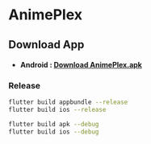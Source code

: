 # AnimePlex
## Download App

- #### Android : [Download AnimePlex.apk](https://github.com/shiwam77/anime/releases/download/release--apk/app.apk)


### Release
```bash
flutter build appbundle --release
flutter build ios --release
```


```bash
flutter build apk --debug
flutter build ios --debug
```